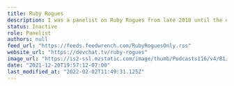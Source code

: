 ```yaml
---
title: Ruby Rogues
description: I was a panelist on Ruby Rogues from late 2018 until the end of 2019.
status: Inactive
role: Panelist
authors: null
feed_url: "https://feeds.feedwrench.com/RubyRoguesOnly.rss"
website_url: "https://devchat.tv/ruby-rogues"
image_url: "https://is2-ssl.mzstatic.com/image/thumb/Podcasts116/v4/81/3a/e5/813ae59e-4ab1-e5d6-73a4-c841f8c7c262/mza_16306534093688878770.jpg/64x64bb.png"
date: "2021-12-20T19:57:12-07:00"
last_modified_at: "2022-02-02T11:49:31.125Z"
---
```

